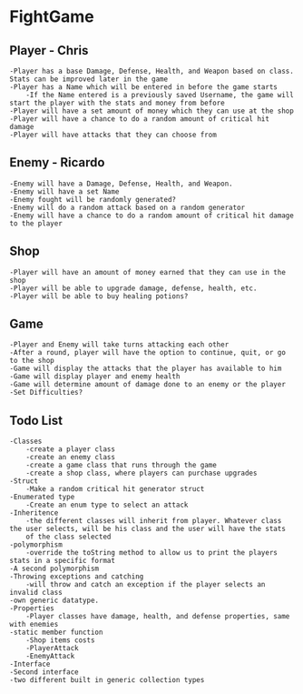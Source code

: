 # FightGame

## Player - Chris
    -Player has a base Damage, Defense, Health, and Weapon based on class. Stats can be improved later in the game
    -Player has a Name which will be entered in before the game starts
        -If the Name entered is a previously saved Username, the game will start the player with the stats and money from before
    -Player will have a set amount of money which they can use at the shop
    -Player will have a chance to do a random amount of critical hit damage
    -Player will have attacks that they can choose from
## Enemy - Ricardo
    -Enemy will have a Damage, Defense, Health, and Weapon.
    -Enemy will have a set Name
    -Enemy fought will be randomly generated?
    -Enemy will do a random attack based on a random generator
    -Enemy will have a chance to do a random amount of critical hit damage to the player
## Shop
    -Player will have an amount of money earned that they can use in the shop
    -Player will be able to upgrade damage, defense, health, etc.
    -Player will be able to buy healing potions?
## Game
    -Player and Enemy will take turns attacking each other
    -After a round, player will have the option to continue, quit, or go to the shop
    -Game will display the attacks that the player has available to him
    -Game will display player and enemy health
    -Game will determine amount of damage done to an enemy or the player
    -Set Difficulties?

## Todo List
    -Classes
        -create a player class
        -create an enemy class
        -create a game class that runs through the game
        -create a shop class, where players can purchase upgrades
    -Struct
        -Make a random critical hit generator struct
    -Enumerated type
        -Create an enum type to select an attack
    -Inheritence
        -the different classes will inherit from player. Whatever class the user selects, will be his class and the user will have the stats
        of the class selected
    -polymorphism
        -override the toString method to allow us to print the players stats in a specific format
    -A second polymorphism
    -Throwing exceptions and catching
        -will throw and catch an exception if the player selects an invalid class
    -own generic datatype. 
    -Properties
        -Player classes have damage, health, and defense properties, same with enemies
    -static member function
        -Shop items costs
        -PlayerAttack
        -EnemyAttack
    -Interface
    -Second interface
    -two different built in generic collection types

